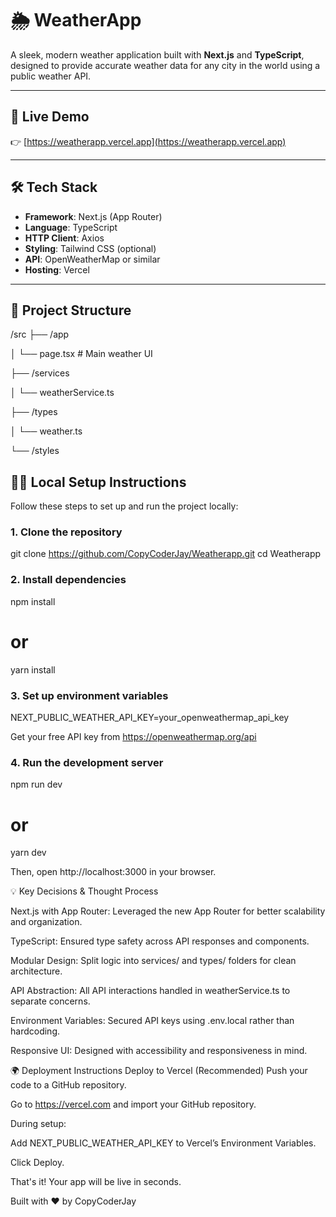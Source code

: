# 🌦️ WeatherApp

A sleek, modern weather application built with **Next.js** and **TypeScript**, designed to provide accurate weather data for any city in the world using a public weather API.

---

## 🚀 Live Demo

👉 [https://weatherapp.vercel.app](https://weatherapp.vercel.app)

---

## 🛠️ Tech Stack

- **Framework**: Next.js (App Router)
- **Language**: TypeScript
- **HTTP Client**: Axios
- **Styling**: Tailwind CSS (optional)
- **API**: OpenWeatherMap or similar
- **Hosting**: Vercel

---

## 📁 Project Structure

/src
├── /app

│ └── page.tsx # Main weather UI

├── /services

│ └── weatherService.ts

├── /types

│ └── weather.ts

└── /styles

## 🧑‍💻 Local Setup Instructions

Follow these steps to set up and run the project locally:

### 1. Clone the repository

git clone https://github.com/CopyCoderJay/Weatherapp.git
cd Weatherapp

### 2.  Install dependencies
npm install
# or
yarn install

### 3. Set up environment variables

NEXT_PUBLIC_WEATHER_API_KEY=your_openweathermap_api_key
  
Get your free API key from https://openweathermap.org/api

### 4. Run the development server

npm run dev
# or
yarn dev

Then, open http://localhost:3000 in your browser.

💡 Key Decisions & Thought Process

Next.js with App Router: Leveraged the new App Router for better scalability and organization.

TypeScript: Ensured type safety across API responses and components.

Modular Design: Split logic into services/ and types/ folders for clean architecture.

API Abstraction: All API interactions handled in weatherService.ts to separate concerns.

Environment Variables: Secured API keys using .env.local rather than hardcoding.

Responsive UI: Designed with accessibility and responsiveness in mind.

🌍 Deployment Instructions
Deploy to Vercel (Recommended)
Push your code to a GitHub repository.

Go to https://vercel.com and import your GitHub repository.

During setup:

Add NEXT_PUBLIC_WEATHER_API_KEY to Vercel’s Environment Variables.

Click Deploy.

That's it! Your app will be live in seconds.

Built with ❤️ by CopyCoderJay
